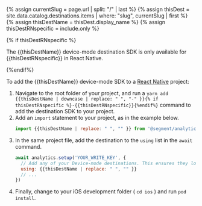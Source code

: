 <!-- Usage: `include react-dest only={ios|android}` -->
<!-- in the file we're pulling from the API, "name" corresponds with the path to the yml blob for a specific destination.-->
{% assign currentSlug = page.url | split: "/" | last %}
{% assign thisDest = site.data.catalog.destinations.items | where: "slug", currentSlug | first %}
{% assign thisDestName = thisDest.display_name %}
{% assign thisDestRNspecific = include.only %}


{% if thisDestRNspecific %}
<div class="premonition info">
<div class="fa fa-info-circle"></div>
<div class="content"><p>
The {{thisDestName}} device-mode destination SDK is only available for {{thisDestRNspecific}} in React Native.
</p></div></div>
{%endif%}

To add the {{thisDestName}} device-mode SDK to a [React Native](/docs/connections/sources/catalog/libraries/mobile/react-native/) project:
1. Navigate to the root folder of your project, and run a `yarn add {{thisDestName | downcase | replace: " ", "-" }}{% if thisDestRNspecific %}-{{thisDestRNspecific}}{%endif%}` command to add the destination SDK to your project.
2. Add an `import` statement to your project, as in the example below.
   ```js
   import {{thisDestName | replace: " ", "" }} from '@segment/analytics-react-native-{{thisDestName | downcase | replace: " ", "" }}{% if thisDestRNspecific %}-{{thisDestRNspecific}}{%endif%}'
   ```
3. In the same project file, add the destination to the `using` list in the `await` command.
   ```js
   await analytics.setup('YOUR_WRITE_KEY', {
     // Add any of your Device-mode destinations. This ensures they load before continuing.
     using: {{thisDestName | replace: " ", "" }}
     // ...
   })
   ```
4. Finally, change to your iOS development folder ( `cd ios` ) and run `pod install`.
